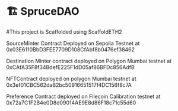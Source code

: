 # 🏗 SpruceDAO

#This project is Scaffolded using ScaffoldETH2

SourceMinter Contract Deployed on Sepolia Testnet at 0x03E6110BbD3FEE7709D108CfAbf8b0476ef38462

Destination Minter contract deployed on Polygon Mumbai testnet at 0xCAfA35F8f34BdefE225F1dD05af86BFDc856AdfB

NFTContract deployed on polygon Mumbai testnet at 0x3ef01CBC562daB2bc50916651517f4DC156f8c7A

Preference Contract deployed on Filecoin Calibration testnet at 0x72a7C1F2B4e0D8d09014AE9E8d86F18c71c55d60
